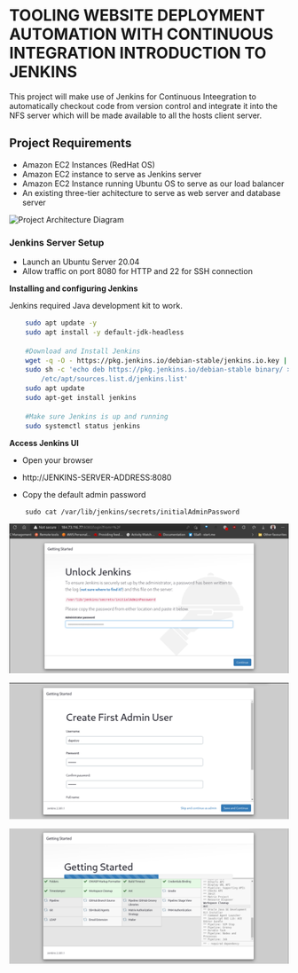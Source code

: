 # TOOLING WEBSITE DEPLOYMENT AUTOMATION WITH CONTINUOUS INTEGRATION INTRODUCTION TO JENKINS

This project will make use of Jenkins for Continuous Inteegration to automatically checkout code from version control and integrate it into the NFS server which will be made available to all the hosts client server.

## Project Requirements
- Amazon EC2 Instances (RedHat OS)
- Amazon EC2 instance to serve as Jenkins server
- Amazon EC2 Instance running Ubuntu OS to serve as our load balancer
- An existing three-tier achitecture to serve as web server and database server


![Project Architecture Diagram](https://darey.io/wp-content/uploads/2021/07/add_jenkins.png)

### Jenkins Server Setup
- Launch an Ubuntu Server 20.04
- Allow traffic on port 8080 for HTTP and 22 for SSH connection 

**Installing and configuring Jenkins**

Jenkins required Java development kit to work.

```bash
    sudo apt update -y
    sudo apt install -y default-jdk-headless

    #Download and Install Jenkins
    wget -q -O - https://pkg.jenkins.io/debian-stable/jenkins.io.key | sudo apt-key add -
    sudo sh -c 'echo deb https://pkg.jenkins.io/debian-stable binary/ > \
        /etc/apt/sources.list.d/jenkins.list'
    sudo apt update
    sudo apt-get install jenkins

    #Make sure Jenkins is up and running
    sudo systemctl status jenkins
```

**Access Jenkins UI**
- Open your browser
- http://JENKINS-SERVER-ADDRESS:8080

- Copy the default admin password

```
    sudo cat /var/lib/jenkins/secrets/initialAdminPassword
```
![App Screenshots](https://github.com/scholarship-task/tooling/blob/master/project-09/screenshots/project9-jenkins-ui.png)

![App Screenshots](https://github.com/scholarship-task/tooling/blob/master/project-09/screenshots/project9-jenkins-user-creation.png)

![App Screenshots](https://github.com/scholarship-task/tooling/blob/master/project-09/screenshots/project9-jenkins-plugin.png)


